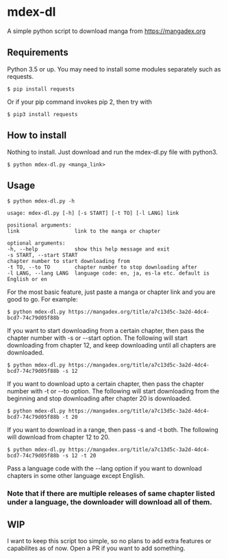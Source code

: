# mdex-dl
A simple python script to download manga from https://mangadex.org

## Requirements
Python 3.5 or up. You may need to install some modules separately such as requests.
```
$ pip install requests
```
Or if your pip command invokes pip 2, then try with
```
$ pip3 install requests
```

## How to install
Nothing to install. Just download and run the mdex-dl.py file with python3.
```
$ python mdex-dl.py <manga_link>
```

## Usage
```
$ python mdex-dl.py -h

usage: mdex-dl.py [-h] [-s START] [-t TO] [-l LANG] link

positional arguments:
link                  link to the manga or chapter

optional arguments:
-h, --help            show this help message and exit
-s START, --start START
chapter number to start downloading from
-t TO, --to TO        chapter number to stop downloading after
-l LANG, --lang LANG  language code: en, ja, es-la etc. default is English or en
```

For the most basic feature, just paste a manga or chapter link and you are good to go. For example:
```
$ python mdex-dl.py https://mangadex.org/title/a7c13d5c-3a2d-4dc4-bcd7-74c79d05f88b
```
If you want to start downloading from a certain chapter, then pass the chapter number with -s or --start option. The following will start downloading from chapter 12, and keep downloading until all chapters are downloaded.
```
$ python mdex-dl.py https://mangadex.org/title/a7c13d5c-3a2d-4dc4-bcd7-74c79d05f88b -s 12
```
If you want to download upto a certain chapter, then pass the chapter number with -t or --to option. The following will start downloading from the beginning and stop downloading after chapter 20 is downloaded.
```
$ python mdex-dl.py https://mangadex.org/title/a7c13d5c-3a2d-4dc4-bcd7-74c79d05f88b -t 20
```
If you want to download in a range, then pass -s and -t both. The following will download from chapter 12 to 20.
```
$ python mdex-dl.py https://mangadex.org/title/a7c13d5c-3a2d-4dc4-bcd7-74c79d05f88b -s 12 -t 20
```
Pass a language code with the --lang option if you want to download chapters in some other language except English.
### Note that if there are multiple releases of same chapter listed under a language, the downloader will download all of them.

## WIP
I want to keep this script too simple, so no plans to add extra features or capabilites as of now. Open a PR if you want to add something.
 
